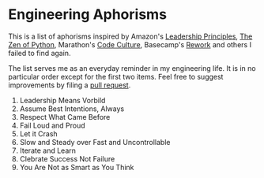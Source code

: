 # Engineering Aphorisms

This is a list of aphorisms inspired by Amazon's [Leadership Principles](https://www.amazon.jobs/en/principles),
[The Zen of Python](https://www.python.org/dev/peps/pep-0020/), Marathon's [Code Culture](https://github.com/mesosphere/marathon/blob/master/docs/docs/code-culture.md),
Basecamp's [Rework](https://basecamp.com/books/rework) and others I failed to find again.

The list serves me as an everyday reminder in my engineering life. It is in no particular order except for the first two
items. Feel free to suggest improvements by filing a [pull request](https://github.com/jeschkies/aphorisms/compare?expand=1).

1. Leadership Means Vorbild
2. Assume Best Intentions, Always
3. Respect What Came Before
4. Fail Loud and Proud
5. Let it Crash
6. Slow and Steady over Fast and Uncontrollable
7. Iterate and Learn
8. Clebrate Success Not Failure
9. You Are Not as Smart as You Think
